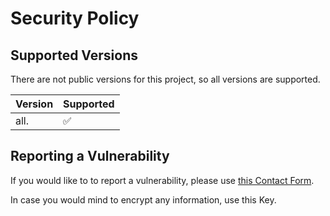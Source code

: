 # Security Policy

## Supported Versions

There are not public versions for this project, so all versions are supported.

| Version | Supported          |
| ------- | ------------------ |
| all.    | :white_check_mark: |

## Reporting a Vulnerability

If you would like to to report a vulnerability, please use [this Contact Form](https://www.beecoss.com/contact/). 

In case you would mind to encrypt any information, use this Key.
